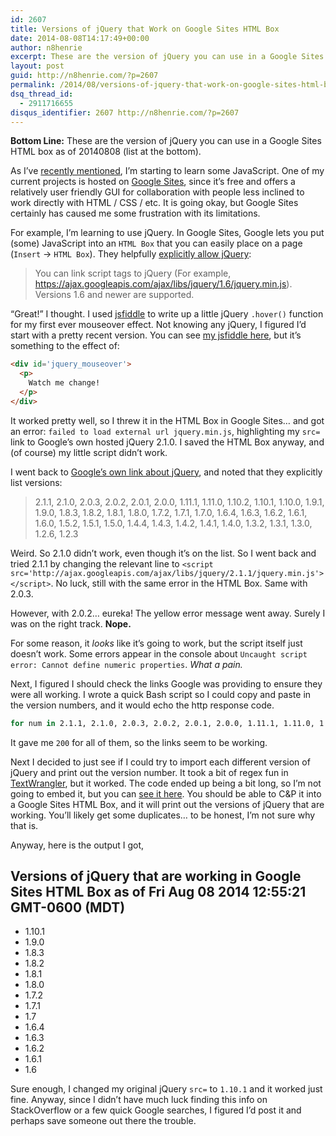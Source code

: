 ```yaml
---
id: 2607
title: Versions of jQuery that Work on Google Sites HTML Box
date: 2014-08-08T14:17:49+00:00
author: n8henrie
excerpt: These are the version of jQuery you can use in a Google Sites HTML box as of 20140808 (list at the bottom).
layout: post
guid: http://n8henrie.com/?p=2607
permalink: /2014/08/versions-of-jquery-that-work-on-google-sites-html-box/
dsq_thread_id:
  - 2911716655
disqus_identifier: 2607 http://n8henrie.com/?p=2607
---
```

**Bottom Line:** These are the version of jQuery you can use in a Google Sites HTML box as of 20140808 (list at the bottom).<!--more-->

As I’ve [recently mentioned](http://n8henrie.com/tag/javascript/), I’m starting to learn some JavaScript. One of my current projects is hosted on <a target="_blank" href="https://sites.google.com/" title="Google Sites">Google Sites</a>, since it’s free and offers a relatively user friendly GUI for collaboration with people less inclined to work directly with HTML / CSS / etc. It is going okay, but Google Sites certainly has caused me some frustration with its limitations.

For example, I’m learning to use jQuery. In Google Sites, Google lets you put (some) JavaScript into an `HTML Box` that you can easily place on a page (`Insert` -> `HTML Box`). They helpfully <a target="_blank" href="https://support.google.com/sites/answer/2500646">explicitly allow jQuery</a>:

> You can link script tags to jQuery (For example, https://ajax.googleapis.com/ajax/libs/jquery/1.6/jquery.min.js). Versions 1.6 and newer are supported.

“Great!” I thought. I used <a target="_blank" href="http://jsfiddle.net/" title="JSFiddle: Create a new fiddle">jsfiddle</a> to write up a little jQuery `.hover()` function for my first ever mouseover effect. Not knowing any jQuery, I figured I’d start with a pretty recent version. You can see <a target="_blank" href="http://jsfiddle.net/n8henrie/dfo9fqz0/">my jsfiddle here</a>, but it’s something to the effect of:

```html
<div id='jquery_mouseover'>
  <p>
    Watch me change!
  </p>
</div>
```

It worked pretty well, so I threw it in the HTML Box in Google Sites… and got an error: `failed to load external url jquery.min.js`, highlighting my `src=` link to Google’s own hosted jQuery 2.1.0. I saved the HTML Box anyway, and (of course) my little script didn’t work.

I went back to <a target="_blank" href="https://developers.google.com/speed/libraries/devguide?csw=1#jquery">Google’s own link about jQuery</a>, and noted that they explicitly list versions:

> 2.1.1, 2.1.0, 2.0.3, 2.0.2, 2.0.1, 2.0.0, 1.11.1, 1.11.0, 1.10.2, 1.10.1, 1.10.0, 1.9.1, 1.9.0, 1.8.3, 1.8.2, 1.8.1, 1.8.0, 1.7.2, 1.7.1, 1.7.0, 1.6.4, 1.6.3, 1.6.2, 1.6.1, 1.6.0, 1.5.2, 1.5.1, 1.5.0, 1.4.4, 1.4.3, 1.4.2, 1.4.1, 1.4.0, 1.3.2, 1.3.1, 1.3.0, 1.2.6, 1.2.3

Weird. So 2.1.0 didn’t work, even though it’s on the list. So I went back and tried 2.1.1 by changing the relevant line to `<script src='http://ajax.googleapis.com/ajax/libs/jquery/2.1.1/jquery.min.js'></script>`. No luck, still with the same error in the HTML Box. Same with 2.0.3.

However, with 2.0.2… eureka! The yellow error message went away. Surely I was on the right track. **Nope.**

For some reason, it _looks_ like it’s going to work, but the script itself just doesn’t work. Some errors appear in the console about `Uncaught script error: Cannot define numeric properties`. _What a pain._

Next, I figured I should check the links Google was providing to ensure they were all working. I wrote a quick Bash script so I could copy and paste in the version numbers, and it would echo the http response code.

```bash
for num in 2.1.1, 2.1.0, 2.0.3, 2.0.2, 2.0.1, 2.0.0, 1.11.1, 1.11.0, 1.10.2, 1.10.1, 1.10.0, 1.9.1, 1.9.0, 1.8.3, 1.8.2, 1.8.1, 1.8.0, 1.7.2, 1.7.1, 1.7.0, 1.6.4, 1.6.3, 1.6.2, 1.6.1, 1.6.0, 1.5.2, 1.5.1, 1.5.0, 1.4.4, 1.4.3, 1.4.2, 1.4.1, 1.4.0, 1.3.2, 1.3.1, 1.3.0, 1.2.6, 1.2.3; do echo $num | tr -d ',' | (read clean; echo "$clean: "$(curl -s -o /dev/null -w "%{http_code}" http://ajax.googleapis.com/ajax/libs/jquery/$clean/jquery.min.js)); done
```

It gave me `200` for all of them, so the links seem to be working.

Next I decided to just see if I could try to import each different version of jQuery and print out the version number. It took a bit of regex fun in <a target="_blank" href="https://itunes.apple.com/us/app/textwrangler/id404010395?mt=12&uo=4&at=10l5H6" title="TextWrangler">TextWrangler</a>, but it worked. The code ended up being a bit long, so I’m not going to embed it, but you can <a target="_blank" href="https://gist.github.com/n8henrie/d77f547d795ef096e259">see it here</a>. You should be able to C&P it into a Google Sites HTML Box, and it will print out the versions of jQuery that are working. You’ll likely get some duplicates… to be honest, I’m not sure why that is.

Anyway, here is the output I got,

## Versions of jQuery that are working in Google Sites HTML Box as of Fri Aug 08 2014 12:55:21 GMT-0600 (MDT)

  * 1.10.1
  * 1.9.0
  * 1.8.3
  * 1.8.2
  * 1.8.1
  * 1.8.0
  * 1.7.2
  * 1.7.1
  * 1.7
  * 1.6.4
  * 1.6.3
  * 1.6.2
  * 1.6.1
  * 1.6

Sure enough, I changed my original jQuery `src=` to `1.10.1` and it worked just fine. Anyway, since I didn’t have much luck finding this info on StackOverflow or a few quick Google searches, I figured I’d post it and perhaps save someone out there the trouble.
